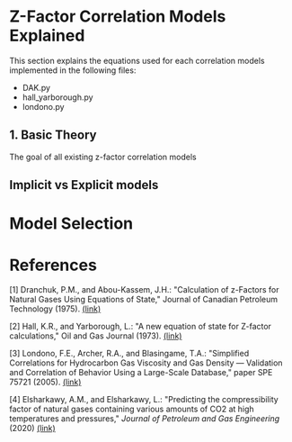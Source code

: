 # Z-Factor Correlation Models Explained

This section explains the equations used for each correlation models implemented in the following files:

* DAK.py
* hall_yarborough.py
* londono.py

## 1. Basic Theory

The goal of all existing z-factor correlation models 

## Implicit vs Explicit models


# Model Selection



# References

<a name="ref-1">[1]</a> Dranchuk, P.M., and Abou-Kassem, J.H.: "Calculation of z-Factors for Natural Gases Using Equations of State,"  Journal of Canadian Petroleum Technology (1975). [(link)](https://onepetro.org/JCPT/article-abstract/doi/10.2118/75-03-03)

<a name="ref-2">[2]</a> Hall, K.R., and Yarborough, L.: "A new equation of state for Z-factor calculations," Oil and Gas Journal (1973). [(link)](https://www.researchgate.net/publication/284299884_A_new_equation_of_state_for_Z-factor_calculations)

<a name="ref-3">[3]</a> Londono, F.E., Archer, R.A., and Blasingame, T.A.: "Simplified Correlations for Hydrocarbon Gas Viscosity and Gas  Density — Validation and Correlation of Behavior Using a Large-Scale Database," paper SPE 75721 (2005). [(link)](https://onepetro.org/SPEGTS/proceedings/02GTS/All-02GTS/SPE-75721-MS/135705) 

<a name="ref-4">[4]</a> Elsharkawy, A.M., and Elsharkawy, L.:  "Predicting the compressibility factor of natural gases containing various amounts of CO2 at high temperatures and pressures," *Journal of Petroleum and Gas Engineering* (2020) [(link)](https://www.researchgate.net/publication/343309900_Predicting_the_compressibility_factor_of_natural_gases_containing_various_amounts_of_CO2_at_high_temperatures_and_pressures)